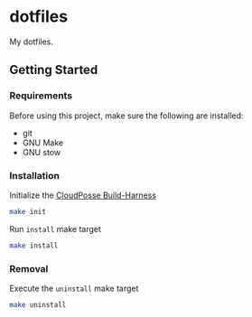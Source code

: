 # dotfiles

My dotfiles.

## Getting Started

### Requirements

Before using this project, make sure the following are installed:

- git
- GNU Make
- GNU stow

### Installation

Initialize the [CloudPosse Build-Harness](https://github.com/cloudposse/build-harness)

```bash
make init
```

Run `install` make target

```bash
make install
```

### Removal

Execute the `uninstall` make target

```bash
make uninstall
```
